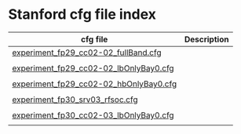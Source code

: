 # Stanford cfg file index

| cfg file                                                                                   | Description                                            |
| ------------------------------------------------------------------------------------------ | ------------------------------------------------------ |
| [experiment_fp29_cc02-02_fullBand.cfg](experiment_fp29_cc02-02_fullBand.cfg)
|       |
| [experiment_fp29_cc02-02_lbOnlyBay0.cfg](experiment_fp29_cc02-02_lbOnlyBay0.cfg)
|       |
| [experiment_fp29_cc02-02_hbOnlyBay0.cfg](experiment_fp29_cc02-02_hbOnlyBay0.cfg)
|       |
| [experiment_fp30_srv03_rfsoc.cfg](experiment_fp30_srv03_rfsoc.cfg)
|       |
| [experiment_fp30_cc02-03_lbOnlyBay0.cfg](experiment_fp30_cc02-03_lbOnlyBay0.cfg)
|       |

<!--
| []()
|       |
-->







